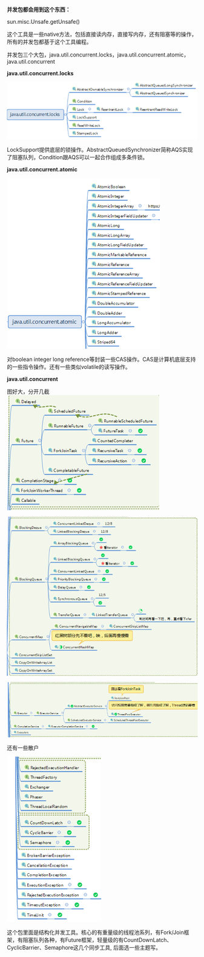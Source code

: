 **并发包都会用到这个东西：**

sun.misc.Unsafe.getUnsafe()

这个工具是一些native方法，包括直接读内存，直接写内存，还有阻塞等的操作，所有的并发包都基于这个工具编程。

并发包三个大包，java.util.concurrent.locks，java.util.concurrent.atomic，java.util.concurrent

**java.util.concurrent.locks**

![concurrent1.png](./img/concurrent1.png)

LockSupport提供底层的锁操作。AbstractQueuedSynchronizer简称AQS实现了阻塞队列，Condition跟AQS可以一起合作组成多条件锁。

**java.util.concurrent.atomic**
 
![concurrent2.png](./img/concurrent2.png)

对boolean integer long reference等封装一些CAS操作。CAS是计算机底层支持的一些指令操作。还有一些类似volatile的读写操作。

**java.util.concurrent**

图好大，分开几截
![concurrent3.png](./img/concurrent3.png)

![concurrent4.png](./img/concurrent4.png)

![concurrent5.png](./img/concurrent5.png)

还有一些散户

![concurrent6.png](./img/concurrent6.png)

这个包里面是结构化并发工具。核心的有重量级的线程池系列，有Fork/Join框架，有阻塞队列各种，有Future框架，轻量级的有CountDownLatch、CyclicBarrier、Semaphore这几个同步工具, 后面选一些主题写。